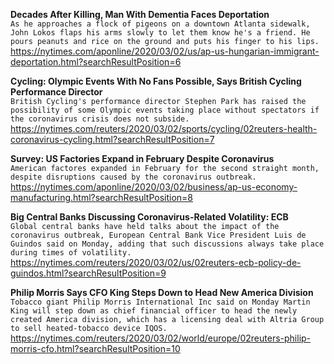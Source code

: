**Decades After Killing, Man With Dementia Faces Deportation**\
`As he approaches a flock of pigeons on a downtown Atlanta sidewalk, John Lokos flaps his arms slowly to let them know he's a friend. He pours peanuts and rice on the ground and puts his finger to his lips.`\
https://nytimes.com/aponline/2020/03/02/us/ap-us-hungarian-immigrant-deportation.html?searchResultPosition=6

**Cycling: Olympic Events With No Fans Possible, Says British Cycling Performance Director**\
`British Cycling's performance director Stephen Park has raised the possibility of some Olympic events taking place without spectators if the coronavirus crisis does not subside.`\
https://nytimes.com/reuters/2020/03/02/sports/cycling/02reuters-health-coronavirus-cycling.html?searchResultPosition=7

**Survey: US Factories Expand in February Despite Coronavirus**\
`American factores expanded in February for the second straight month, despite disruptions caused by the coronavirus outbreak.`\
https://nytimes.com/aponline/2020/03/02/business/ap-us-economy-manufacturing.html?searchResultPosition=8

**Big Central Banks Discussing Coronavirus-Related Volatility: ECB**\
`Global central banks have held talks about the impact of the coronavirus outbreak, European Central Bank Vice President Luis de Guindos said on Monday, adding that such discussions always take place during times of volatility.`\
https://nytimes.com/reuters/2020/03/02/us/02reuters-ecb-policy-de-guindos.html?searchResultPosition=9

**Philip Morris Says CFO King Steps Down to Head New America Division**\
`Tobacco giant Philip Morris International Inc said on Monday Martin King will step down as chief financial officer to head the newly created America division, which has a licensing deal with Altria Group to sell heated-tobacco device IQOS.`\
https://nytimes.com/reuters/2020/03/02/world/europe/02reuters-philip-morris-cfo.html?searchResultPosition=10

